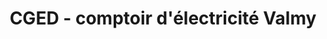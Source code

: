 ---
title: "CGED - comptoir d'électricité Valmy"
url: /paris/cged-comptoir-delectricite-valmy/
shop: matériel informatique
---